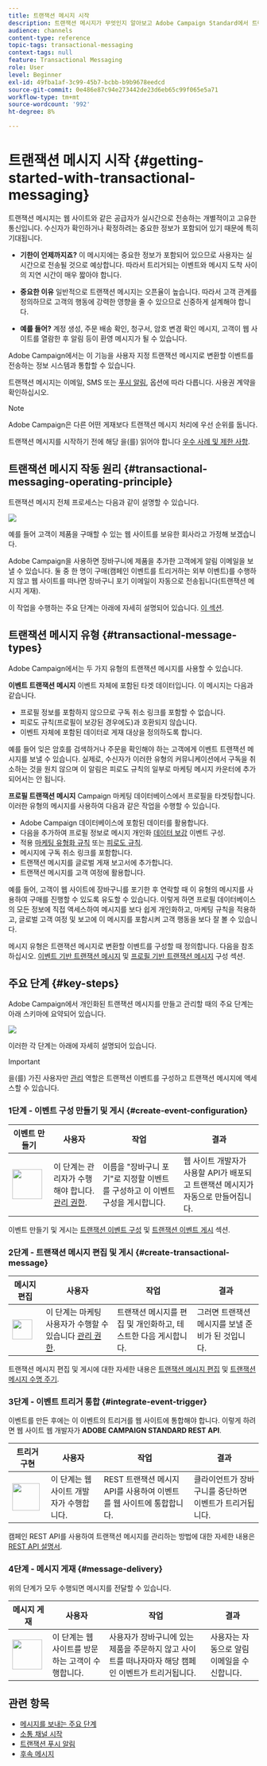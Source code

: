 ```yaml
---
title: 트랜잭션 메시지 시작
description: 트랜잭션 메시지가 무엇인지 알아보고 Adobe Campaign Standard에서 트랜잭션 메시지를 설정하는 주요 단계를 알아봅니다.
audience: channels
content-type: reference
topic-tags: transactional-messaging
context-tags: null
feature: Transactional Messaging
role: User
level: Beginner
exl-id: 49fba1af-3c99-45b7-bcbb-b9b9678eedcd
source-git-commit: 0e486e87c94e273442de23d6eb65c99f065e5a71
workflow-type: tm+mt
source-wordcount: '992'
ht-degree: 8%

---
```


# 트랜잭션 메시지 시작 {#getting-started-with-transactional-messaging}

트랜잭션 메시지는 웹 사이트와 같은 공급자가 실시간으로 전송하는 개별적이고 고유한 통신입니다. 수신자가 확인하거나 확정하려는 중요한 정보가 포함되어 있기 때문에 특히 기대됩니다.

* **기한이 언제까지죠?** 이 메시지에는 중요한 정보가 포함되어 있으므로 사용자는 실시간으로 전송될 것으로 예상합니다. 따라서 트리거되는 이벤트와 메시지 도착 사이의 지연 시간이 매우 짧아야 합니다.

* **중요한 이유** 일반적으로 트랜잭션 메시지는 오픈율이 높습니다. 따라서 고객 관계를 정의하므로 고객의 행동에 강력한 영향을 줄 수 있으므로 신중하게 설계해야 합니다.

* **예를 들어?** 계정 생성, 주문 배송 확인, 청구서, 암호 변경 확인 메시지, 고객이 웹 사이트를 열람한 후 알림 등이 환영 메시지가 될 수 있습니다.

Adobe Campaign에서는 이 기능을 사용자 지정 트랜잭션 메시지로 변환할 이벤트를 전송하는 정보 시스템과 통합할 수 있습니다.

트랜잭션 메시지는 이메일, SMS 또는 [푸시 알림](../../channels/using/transactional-push-notifications.md), 옵션에 따라 다릅니다. 사용권 계약을 확인하십시오.

>[!NOTE]
>
>Adobe Campaign은 다른 어떤 게재보다 트랜잭션 메시지 처리에 우선 순위를 둡니다.

<!--Guidelines to implement transactional messaging capabilities in your website are detailed in [this section](../../api/using/managing-transactional-messages.md).-->

트랜잭션 메시지를 시작하기 전에 해당 을(를) 읽어야 합니다 [우수 사례 및 제한 사항](../../channels/using/transactional-messaging-limitations.md).

## 트랜잭션 메시지 작동 원리 {#transactional-messaging-operating-principle}

트랜잭션 메시지 전체 프로세스는 다음과 같이 설명할 수 있습니다.

![](assets/message-center-process.png)

예를 들어 고객이 제품을 구매할 수 있는 웹 사이트를 보유한 회사라고 가정해 보겠습니다.

Adobe Campaign을 사용하면 장바구니에 제품을 추가한 고객에게 알림 이메일을 보낼 수 있습니다. 둘 중 한 명이 구매(캠페인 이벤트를 트리거하는 외부 이벤트)를 수행하지 않고 웹 사이트를 떠나면 장바구니 포기 이메일이 자동으로 전송됩니다(트랜잭션 메시지 게재).

이 작업을 수행하는 주요 단계는 아래에 자세히 설명되어 있습니다. [이 섹션](#key-steps).

## 트랜잭션 메시지 유형 {#transactional-message-types}

Adobe Campaign에서는 두 가지 유형의 트랜잭션 메시지를 사용할 수 있습니다.

**이벤트 트랜잭션 메시지** 이벤트 자체에 포함된 타겟 데이터입니다. 이 메시지는 다음과 같습니다.
* 프로필 정보를 포함하지 않으므로 구독 취소 링크를 포함할 수 없습니다.
* 피로도 규칙(프로필이 보강된 경우에도)과 호환되지 않습니다.
* 이벤트 자체에 포함된 데이터로 게재 대상을 정의하도록 합니다.

예를 들어 잊은 암호를 검색하거나 주문을 확인해야 하는 고객에게 이벤트 트랜잭션 메시지를 보낼 수 있습니다. 실제로, 수신자가 이러한 유형의 커뮤니케이션에서 구독을 취소하는 것을 원치 않으며 이 알림은 피로도 규칙의 일부로 마케팅 메시지 카운터에 추가되어서는 안 됩니다.

**프로필 트랜잭션 메시지** Campaign 마케팅 데이터베이스에서 프로필을 타겟팅합니다. 이러한 유형의 메시지를 사용하여 다음과 같은 작업을 수행할 수 있습니다.
* Adobe Campaign 데이터베이스에 포함된 데이터를 활용합니다.
* 다음을 추가하여 프로필 정보로 메시지 개인화 [데이터 보강](../../channels/using/configuring-transactional-event.md#enriching-the-transactional-message-content) 이벤트 구성.
* 적용 [마케팅 유형화 규칙](../../sending/using/managing-typology-rules.md) 또는 [피로도 규칙](../../sending/using/fatigue-rules.md).
* 메시지에 구독 취소 링크를 포함합니다.
* 트랜잭션 메시지를 글로벌 게재 보고서에 추가합니다.
* 트랜잭션 메시지를 고객 여정에 활용합니다.

예를 들어, 고객이 웹 사이트에 장바구니를 포기한 후 연락할 때 이 유형의 메시지를 사용하여 구매를 진행할 수 있도록 유도할 수 있습니다. 이렇게 하면 프로필 데이터베이스의 모든 정보에 직접 액세스하여 메시지를 보다 쉽게 개인화하고, 마케팅 규칙을 적용하고, 글로벌 고객 여정 및 보고에 이 메시지를 포함시켜 고객 행동을 보다 잘 볼 수 있습니다.

메시지 유형은 트랜잭션 메시지로 변환할 이벤트를 구성할 때 정의합니다. 다음을 참조하십시오. [이벤트 기반 트랜잭션 메시지](../../channels/using/configuring-transactional-event.md#event-based-transactional-messages) 및 [프로필 기반 트랜잭션 메시지](../../channels/using/configuring-transactional-event.md#profile-based-transactional-messages) 구성 섹션.

## 주요 단계 {#key-steps}

Adobe Campaign에서 개인화된 트랜잭션 메시지를 만들고 관리할 때의 주요 단계는 아래 스키마에 요약되어 있습니다.

![](assets/message-center-overview.png)

이러한 각 단계는 아래에 자세히 설명되어 있습니다.

>[!IMPORTANT]
>
>을(를) 가진 사용자만 [관리](../../administration/using/users-management.md#functional-administrators) 역할은 트랜잭션 이벤트를 구성하고 트랜잭션 메시지에 액세스할 수 있습니다.

### 1단계 - 이벤트 구성 만들기 및 게시 {#create-event-configuration}

<!--<img src="assets/do-not-localize/icon_config.svg" width="60px">-->

| 이벤트 만들기 | 사용자 | 작업 | 결과 |
| --- |--- |--- |--- |
| <img src="assets/do-not-localize/icon_config.svg" width="60px"> | 이 단계는 관리자가 수행해야 합니다. [관리 권한](../../administration/using/users-management.md#functional-administrators). | 이름을 &quot;장바구니 포기&quot;로 지정할 이벤트를 구성하고 이 이벤트 구성을 게시합니다. | 웹 사이트 개발자가 사용할 API가 배포되고 트랜잭션 메시지가 자동으로 만들어집니다. |

이벤트 만들기 및 게시는 [트랜잭션 이벤트 구성](../../channels/using/configuring-transactional-event.md) 및 [트랜잭션 이벤트 게시](../../channels/using/publishing-transactional-event.md) 섹션.

### 2단계 - 트랜잭션 메시지 편집 및 게시 {#create-transactional-message}

<!--<img src="assets/do-not-localize/icon_notification.svg" width="40px">-->

| 메시지 편집 | 사용자 | 작업 | 결과 |
| --- |--- |--- |--- |
| <img src="assets/do-not-localize/icon_notification.svg" width="40px"> | 이 단계는 마케팅 사용자가 수행할 수 있습니다 [관리 권한](../../administration/using/users-management.md#functional-administrators). | 트랜잭션 메시지를 편집 및 개인화하고, 테스트한 다음 게시합니다. | 그러면 트랜잭션 메시지를 보낼 준비가 된 것입니다. |

트랜잭션 메시지 편집 및 게시에 대한 자세한 내용은 [트랜잭션 메시지 편집](../../channels/using/editing-transactional-message.md) 및 [트랜잭션 메시지 수명 주기](../../channels/using/publishing-transactional-message.md).

### 3단계 - 이벤트 트리거 통합 {#integrate-event-trigger}

<!--<img src="assets/do-not-localize/icon_api.svg" width="55px">-->

이벤트를 만든 후에는 이 이벤트의 트리거를 웹 사이트에 통합해야 합니다.<!--In this example, you want a "Cart abandonment" event to be triggered whenever one of your clients leaves your website before purchasing the products in their cart.--> 이렇게 하려면 웹 사이트 웹 개발자가 **ADOBE CAMPAIGN STANDARD REST API**.

| 트리거 구현 | 사용자 | 작업 | 결과 |
| --- |--- |--- |--- |
| <img src="assets/do-not-localize/icon_api.svg" width="55px"> | 이 단계는 웹 사이트 개발자가 수행합니다. | REST 트랜잭션 메시지 API를 사용하여 이벤트를 웹 사이트에 통합합니다. | 클라이언트가 장바구니를 중단하면 이벤트가 트리거됩니다. |

캠페인 REST API를 사용하여 트랜잭션 메시지를 관리하는 방법에 대한 자세한 내용은 [REST API 설명서](../../api/using/managing-transactional-messages.md).

### 4단계 - 메시지 게재 {#message-delivery}

<!--<img src="assets/do-not-localize/icon_channels.svg" width="60px">-->

위의 단계가 모두 수행되면 메시지를 전달할 수 있습니다.

| 메시지 게재 | 사용자 | 작업 | 결과 |
| --- |--- |--- |--- |
| <img src="assets/do-not-localize/icon_channels.svg" width="60px"> | 이 단계는 웹 사이트를 방문하는 고객이 수행합니다. | 사용자가 장바구니에 있는 제품을 주문하지 않고 사이트를 떠나자마자 해당 캠페인 이벤트가 트리거됩니다. | 사용자는 자동으로 알림 이메일을 수신합니다. |

## 관련 항목

* [메시지를 보내는 주요 단계](../../channels/using/key-steps-to-send-a-message.md)
* [소통 채널 시작](../../channels/using/get-started-communication-channels.md)
* [트랜잭션 푸시 알림](../../channels/using/transactional-push-notifications.md)
* [후속 메시지](../../channels/using/follow-up-messages.md)
